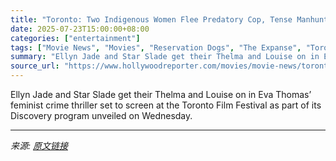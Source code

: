 ```yaml
---
title: "Toronto: Two Indigenous Women Flee Predatory Cop, Tense Manhunt in ‘Nika & Madison’ Trailer (Exclusive)"
date: 2025-07-23T15:00:00+08:00
categories: ["entertainment"]
tags: ["Movie News", "Movies", "Reservation Dogs", "The Expanse", "Toronto Film Festival"]
summary: "Ellyn Jade and Star Slade get their Thelma and Louise on in Eva Thomas’ feminist crime thriller set to screen at the Toronto Film Festival as part of its Discovery program unveiled on Wednesday."
source_url: "https://www.hollywoodreporter.com/movies/movie-news/toronto-indigenous-women-nika-madison-trailer-1236324657/"
---
```


Ellyn Jade and Star Slade get their Thelma and Louise on in Eva Thomas’ feminist crime thriller set to screen at the Toronto Film Festival as part of its Discovery program unveiled on Wednesday.

---

*来源: [原文链接](https://www.hollywoodreporter.com/movies/movie-news/toronto-indigenous-women-nika-madison-trailer-1236324657/)*
